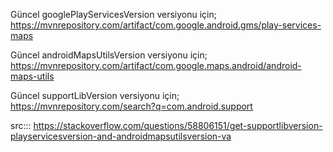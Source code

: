 Güncel googlePlayServicesVersion versiyonu için;
https://mvnrepository.com/artifact/com.google.android.gms/play-services-maps <br/>

Güncel androidMapsUtilsVersion versiyonu için;
https://mvnrepository.com/artifact/com.google.maps.android/android-maps-utils <br/>

Güncel supportLibVersion versiyonu için;
https://mvnrepository.com/search?q=com.android.support <br/>

src::: https://stackoverflow.com/questions/58806151/get-supportlibversion-playservicesversion-and-androidmapsutilsversion-va
